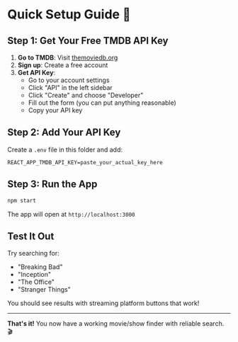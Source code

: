 # Quick Setup Guide 🚀

## Step 1: Get Your Free TMDB API Key

1. **Go to TMDB**: Visit [themoviedb.org](https://www.themoviedb.org/)
2. **Sign up**: Create a free account
3. **Get API Key**: 
   - Go to your account settings
   - Click "API" in the left sidebar
   - Click "Create" and choose "Developer"
   - Fill out the form (you can put anything reasonable)
   - Copy your API key

## Step 2: Add Your API Key

Create a `.env` file in this folder and add:

```
REACT_APP_TMDB_API_KEY=paste_your_actual_key_here
```

## Step 3: Run the App

```bash
npm start
```

The app will open at `http://localhost:3000`

## Test It Out

Try searching for:
- "Breaking Bad"
- "Inception" 
- "The Office"
- "Stranger Things"

You should see results with streaming platform buttons that work!

---

**That's it!** You now have a working movie/show finder with reliable search. 🎬 